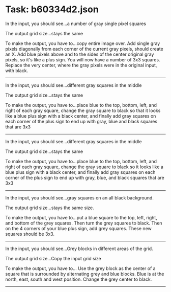 # Task: b60334d2.json

In the input, you should see...a number of gray single pixel squares

The output grid size...stays the same

To make the output, you have to...copy entire image over.  Add single gray pixels diagonally from each corner of the current gray pixels, should create an X.  Add blue pixels above and to the sides of the center original gray pixels, so it's like a plus sign.  You will now have a number of 3x3 squares.  Replace the very center, where the gray pixels were in the original input, with black.

---

In the input, you should see...different gray squares in the middle

The output grid size...stays the same

To make the output, you have to...place blue to the top, bottom, left, and right of each gray square, change the gray square to black so that it looks like a blue plus sign with a black center, and finally add gray squares on each corner of the plus sign to end up with gray, blue and black squares that are 3x3

---

In the input, you should see...different gray squares in the middle

The output grid size...stays the same

To make the output, you have to...place blue to the top, bottom, left, and right of each gray square, change the gray square to black so it looks like a blue plus sign with a black center, and finally add gray squares on each corner of the plus sign to end up with gray, blue, and black squares that are 3x3

---

In the input, you should see...gray squares on an all black background.

The output grid size...stays the same size.

To make the output, you have to...put a blue square to the top, left, right, and bottom of the grey squares. Then turn the grey squares to black. Then on the 4 corners of your blue plus sign, add grey squares. These new squares should be 3x3.

---

In the input, you should see...Grey blocks in different areas of the grid.

The output grid size...Copy the input grid size

To make the output, you have to... Use the grey block as the center of a square that is surrounded by alternating grey and blue blocks. Blue is at the north, east, south and west position. Change the grey center to black.

---

